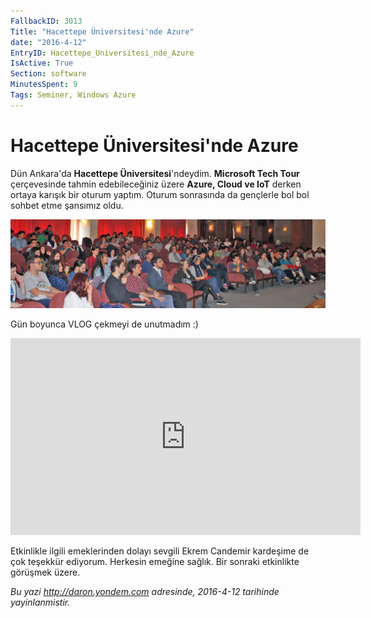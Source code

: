 ```yaml
---
FallbackID: 3013
Title: "Hacettepe Üniversitesi'nde Azure"
date: "2016-4-12"
EntryID: Hacettepe_Universitesi_nde_Azure
IsActive: True
Section: software
MinutesSpent: 9
Tags: Seminer, Windows Azure
---
```

# Hacettepe Üniversitesi'nde Azure
Dün Ankara'da **Hacettepe Üniversitesi**'ndeydim. **Microsoft Tech Tour** çerçevesinde tahmin edebileceğiniz üzere **Azure, Cloud ve IoT** derken ortaya karışık bir oturum yaptım. Oturum sonrasında da gençlerle bol bol sohbet etme şansımız oldu.

![](media/Hacettepe_Universitesi_nde_Azure/ankara-hacettepe.jpg) 

Gün boyunca VLOG çekmeyi de unutmadım :)

<iframe width="560" height="315" src="https://www.youtube.com/embed/DNiVqxBpwEc" frameborder="0" allowfullscreen></iframe>

Etkinlikle ilgili emeklerinden dolayı sevgili Ekrem Candemir kardeşime de çok teşekkür ediyorum.  Herkesin emeğine sağlık. Bir sonraki etkinlikte görüşmek üzere. 

*Bu yazi http://daron.yondem.com adresinde, 2016-4-12 tarihinde yayinlanmistir.*
